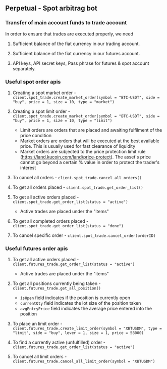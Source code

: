 ## Perpetual - Spot arbitrag bot

### Transfer of main account funds to trade account
In order to ensure that trades are executed properly, we need 

1) Sufficient balance of the fiat currency in our trading account.

2) Sufficient balance of the fiat currency in our futures account.

3) API keys, API secret keys, Pass phrase for futures & spot account separately.


### Useful spot order apis
1) Creating a spot market order - `client.spot_trade.create_market_order(symbol = "BTC-USDT", side = "buy", price = 1, size = 10, type = "market")`

2) Creating a spot limit order - `client.spot_trade.create_market_order(symbol = "BTC-USDT", side = "buy", price = 1, size = 10, type = "limit")`
	- Limit orders are orders that are placed and awaiting fulfilment of the price condition
	- Market orders are orders that will be executed at the best available price. This is usually used for fast clearance of liquidity
	- Market orders are subjected to the price protection limit rule (https://land.kucoin.com/land/price-protect). The asset's price cannot go beyond a certain % value in order to protect the trader's interest

3) To cancel all orders - `client.spot_trade.cancel_all_orders()`

4) To get all orders placed - `client.spot_trade.get_order_list()`

5) To get all active orders placed - `client.spot_trade.get_order_list(status = "active")`
	- Active trades are placed under the "items"

6) To get all completed orders placed - `client.spot_trade.get_order_list(status = "done")`

7) To cancel specific order - `client.spot_trade.cancel_order(orderID)`


### Useful futures order apis
1) To get all active orders placed - `client.futures_trade.get_order_list(status = "active")`
	- Active trades are placed under the "items"

2) To get all positions currently being taken - `client.futures_trade.get_all_position()`
	- `isOpen` field indicates if the position is currently open
	- `currentQty` field indicates the lot size of the position taken
	- `avgEntryPrice` field indicates the average price entered into the position

3) To place an limit order - `client.futures_trade.create_limit_order(symbol = "XBTUSDM", type = "limit", side = "buy", lever = 1, size = 1, price = 58000)`

4) To find a currently active (unfulfilled) order - `client.futures_trade.get_order_list(status = "active")`

5) To cancel all limit orders - `client.futures_trade.cancel_all_limit_order(symbol = "XBTUSDM")`